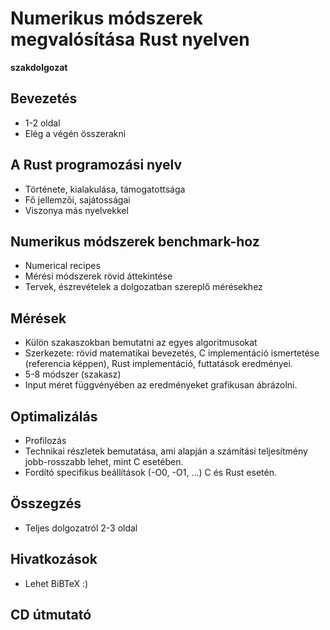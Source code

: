 # Numerikus módszerek megvalósítása Rust nyelven

__szakdolgozat__

## Bevezetés

* 1-2 oldal
* Elég a végén összerakni

## A Rust programozási nyelv

* Története, kialakulása, támogatottsága
* Fő jellemzői, sajátosságai
* Viszonya más nyelvekkel

## Numerikus módszerek benchmark-hoz

* Numerical recipes
* Mérési módszerek rövid áttekintése
* Tervek, észrevételek a dolgozatban szereplő mérésekhez

## Mérések

* Külön szakaszokban bemutatni az egyes algoritmusokat
* Szerkezete: rövid matematikai bevezetés, C implementáció ismertetése (referencia képpen), Rust implementáció, futtatások eredményei.
* 5-8 módszer (szakasz)
* Input méret függvényében az eredményeket grafikusan ábrázolni.

## Optimalizálás

* Profilozás
* Technikai részletek bemutatása, ami alapján a számítási teljesítmény jobb-rosszabb lehet, mint C esetében.
* Fordító specifikus beállítások (-O0, -O1, ...) C és Rust esetén.

## Összegzés

* Teljes dolgozatról 2-3 oldal

## Hivatkozások

* Lehet BiBTeX :)

## CD útmutató

